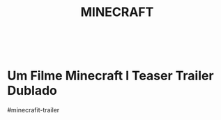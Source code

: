 # <header>MINECRAFT</header> 


<h1>Um Filme Minecraft l Teaser Trailer Dublado </h1>
#minecrafit-trailer
